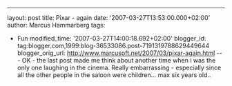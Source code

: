 ---
layout: post
title: Pixar - again
date: '2007-03-27T13:53:00.000+02:00'
author: Marcus Hammarberg
tags:
  - Fun
modified_time: '2007-03-27T14:00:18.692+02:00'
blogger_id: tag:blogger.com,1999:blog-36533086.post-7191319788629449644
blogger_orig_url: http://www.marcusoft.net/2007/03/pixar-again.html ---
OK - the last post made me think about another time when i was the only
one laughing in the cinema. Really embarrassing - especially since all
the other people in the saloon were children... max six years old..

